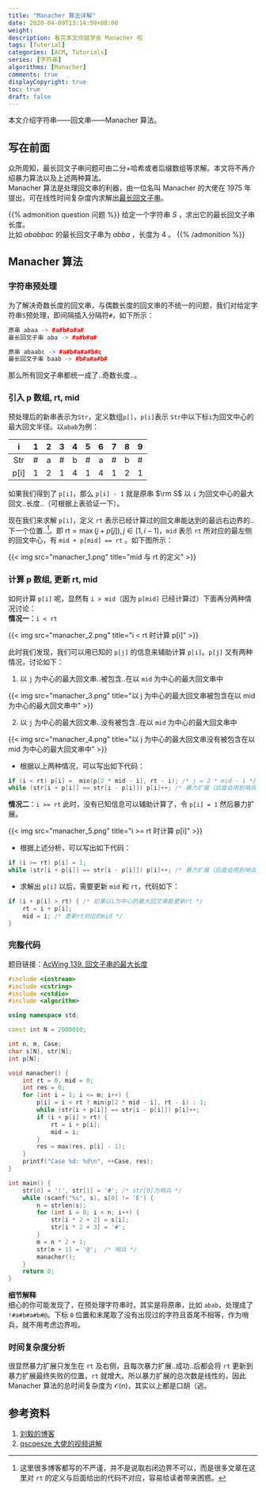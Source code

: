 ```yaml
---
title: "Manacher 算法详解"
date: 2020-04-09T13:14:59+08:00
weight: 
description: 看完本文你就学会 Manacher 啦
tags: [Tutorial]
categories: [ACM, Tutorials]
series: [字符串]
algorithms: [Manacher]
comments: true
displayCopyright: true
toc: true
draft: false
---
```


本文介绍字符串——回文串——Manacher 算法。

<!--more-->

## 写在前面
众所周知，最长回文子串问题可由二分+哈希或者后缀数组等求解。本文将不再介绍暴力算法以及上述两种算法。  
Manacher 算法是处理回文串的利器，由一位名叫 Manacher 的大佬在 1975 年提出，可在线性时间复杂度内求解出[最长回文子串](https://zh.wikipedia.org/wiki/%E6%9C%80%E9%95%BF%E5%9B%9E%E6%96%87%E5%AD%90%E4%B8%B2)。

{{% admonition question 问题 %}}
给定一个字符串 $S$ ，求出它的最长回文子串长度。  
比如 $ababbac$ 的最长回文子串为 $abba$ ，长度为 $4$ 。
{{% /admonition %}}

## Manacher 算法  

### 字符串预处理

为了解决奇数长度的回文串，与偶数长度的回文串的不统一的问题，我们对给定字符串`S`预处理，即间隔插入分隔符`#`，如下所示：
```cpp
原串 abaa -> #a#b#a#a#
最长回文子串 aba -> #a#b#a#

原串 abaabc -> #a#b#a#a#b#c
最长回文子串 baab -> #b#a#a#b#
```
那么所有回文子串都统一成了..奇数长度..。

### 引入 p 数组, rt, mid

预处理后的新串表示为`Str`，定义数组`p[]`，`p[i]`表示 `Str`中以下标`i`为回文中心的最大回文半径。以`abab`为例：

|  i   |  1   |  2​   |  3​   |  4   |  5​   |  6​   |  7​   |  8​   |  9​   |
| :--: | :--: | :--: | :--: | :--: | :--: | :--: | :--: | :--: | :--: |
| Str  |  #   |  a   |  #   |  b   |  #   |  a   |  #   |  b   |  #   |
| p[i] |  1   |  2   |  1   |  4   |  1   |  4   |  1   |  2   |  1   |

如果我们得到了 `p[i]`，那么 `p[i] - 1` 就是原串 $\rm S$ 以 `i` 为回文中心的最大回文..长度..（可根据上表验证一下）。

现在我们来求解 `p[i]`，定义 `rt` 表示已经计算过的回文串能达到的最远右边界的..下一个位置..[^1]。即 $\textrm{rt} = \max(j+p[j]),j\in[1,i-1]$，`mid` 表示 `rt` 所对应的最左侧的回文中心，有 `mid + p[mid] == rt` 。如下图所示：
[^1]:这里很多博客都写的不严谨，并不是说取右闭边界不可以，而是很多文章在这里对 `rt` 的定义与后面给出的代码不对应，容易给读者带来困惑。

{{< img src="manacher_1.png" title="mid 与 rt 的定义" >}}

### 计算 p 数组, 更新 rt, mid
如何计算 `p[i]` 呢，显然有 `i > mid`（因为 `p[mid]` 已经计算过）下面再分两种情况讨论：  
**情况一**：`i < rt`

{{< img src="manacher_2.png" title="i < rt 时计算 p[i]" >}}

此时我们发现，我们可以用已知的 `p[j]` 的信息来辅助计算 `p[i]`。`p[j]` 又有两种情况，讨论如下：
1. 以 `j` 为中心的最大回文串..被包含..在以 `mid` 为中心的最大回文串中

{{< img src="manacher_3.png" title="以 j 为中心的最大回文串被包含在以 mid 为中心的最大回文串中" >}}

2. 以 `j` 为中心的最大回文串..没有被包含..在以 `mid` 为中心的最大回文串中

{{< img src="manacher_4.png" title="以 j 为中心的最大回文串没有被包含在以 mid 为中心的最大回文串中" >}}

+ 根据以上两种情况，可以写出如下代码：
```cpp
if (i < rt) p[i] =  min(p[2 * mid - i], rt - i); /* j = 2 * mid - i */ 
while (str[i + p[i]] == str[i - p[i]]) p[i]++; /* 暴力扩展（后面会用到哨兵，因此不需要考虑边界） */
```

**情况二**：`i >= rt`
此时，没有已知信息可以辅助计算了，令 `p[i] = 1` 然后暴力扩展。

{{< img src="manacher_5.png" title="i >= rt 时计算 p[i]" >}}

+ 根据上述分析，可以写出如下代码：
```cpp
if (i >= rt) p[i] = 1;
while (str[i + p[i]] == str[i - p[i]]) p[i]++; /* 暴力扩展（后面会用到哨兵，因此不需要考虑边界） */
```

+ 求解出 `p[i]` 以后，需要更新 `mid` 和 `rt`，代码如下：
```cpp
if (i + p[i] > rt) { /* 如果以i为中心的最大回文串能更新rt */
    rt = i + p[i];
    mid = i; /* 更新rt对应的mid */
}
```

### 完整代码

题目链接：[AcWing 139. 回文子串的最大长度](https://www.acwing.com/problem/content/description/141/)

```cpp
#include <iostream>
#include <cstring>
#include <cstdio>
#include <algorithm>

using namespace std;

const int N = 2000010;

int n, m, Case;
char s[N], str[N];
int p[N];

void manacher() {
    int rt = 0, mid = 0;
    int res = 0;
    for (int i = 1; i <= m; i++) {
        p[i] = i < rt ? min(p[2 * mid - i], rt - i) : 1;
        while (str[i + p[i]] == str[i - p[i]]) p[i]++;
        if (i + p[i] > rt) {
            rt = i + p[i];
            mid = i;
        }
        res = max(res, p[i] - 1);
    }
    printf("Case %d: %d\n", ++Case, res);
}

int main() {
    str[0] = '!', str[1] = '#'; /* str[0]为哨兵 */
    while (scanf("%s", s), s[0] != 'E') {
        n = strlen(s);
        for (int i = 0; i < n; i++) {
            str[i * 2 + 2] = s[i];
            str[i * 2 + 3] = '#';
        }
        m = n * 2 + 1;
        str[m + 1] = '@';  /* 哨兵 */   
        manacher();
    }
    return 0;
}
```
**细节解释**  
细心的你可能发现了，在预处理字符串时，其实是将原串，比如 `abab`，处理成了 `!#a#b#a#b#@`。下标 `0` 位置和末尾取了没有出现过的字符且首尾不相等，作为哨兵，就不用考虑边界啦。

### 时间复杂度分析

很显然暴力扩展只发生在 `rt` 及右侧，且每次暴力扩展..成功..后都会将 `rt` 更新到暴力扩展最终失败的位置，`rt` 就增大。所以暴力扩展的总次数是线性的，因此 Manacher 算法的总时间复杂度为 $\mathcal{O}(n)$，其实以上都是口胡（逃。

## 参考资料
1. [刘毅的博客](https://ethsonliu.com/2018/04/manacher.html)
2. [qscqesze 大佬的视频讲解](https://www.bilibili.com/video/BV1Us411i7fu?from=search&seid=16373349337231673376)
